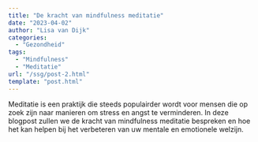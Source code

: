 ```yaml
---
title: "De kracht van mindfulness meditatie"
date: "2023-04-02"
author: "Lisa van Dijk"
categories:
  - "Gezondheid"
tags:
  - "Mindfulness"
  - "Meditatie"
url: "/ssg/post-2.html"
template: "post.html"
---
```


Meditatie is een praktijk die steeds populairder wordt voor mensen die op zoek zijn naar manieren om stress en angst te verminderen. In deze blogpost zullen we de kracht van mindfulness meditatie bespreken en hoe het kan helpen bij het verbeteren van uw mentale en emotionele welzijn.
